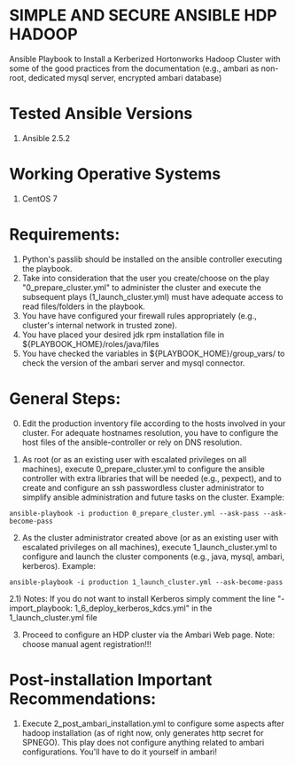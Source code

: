 # SIMPLE AND SECURE ANSIBLE HDP HADOOP
Ansible Playbook to Install a Kerberized Hortonworks Hadoop Cluster with some of the good practices from the documentation (e.g., ambari as non-root, dedicated mysql server, encrypted ambari database)

# Tested Ansible Versions
1) Ansible 2.5.2

# Working Operative Systems
1) CentOS 7

# Requirements:

1) Python's passlib should be installed on the ansible controller executing the playbook.
2) Take into consideration that the user you create/choose on the play "0_prepare_cluster.yml" to administer the cluster and execute the subsequent plays (1_launch_cluster.yml) must have adequate access to read files/folders in the playbook.
3) You have have configured your firewall rules appropriately (e.g., cluster's internal network in trusted zone).
4) You have placed your desired jdk rpm installation file in ${PLAYBOOK_HOME}/roles/java/files
5) You have checked the variables in ${PLAYBOOK_HOME}/group_vars/ to check the version of the ambari server and mysql connector.

# General Steps:

0) Edit the production inventory file according to the hosts involved in your cluster. For adequate hostnames resolution, you have to configure the host files of the ansible-controller or rely on DNS resolution.

1) As root (or as an existing user with escalated privileges on all machines), execute 0_prepare_cluster.yml to configure the ansible controller with extra libraries that will be needed (e.g., pexpect), and to create and configure an ssh passwordless cluster administrator to simplify ansible administration and future tasks on the cluster. Example:

```
ansible-playbook -i production 0_prepare_cluster.yml --ask-pass --ask-become-pass
```

2) As the cluster administrator created above (or as an existing user with escalated privileges on all machines), execute 1_launch_cluster.yml to configure and launch the cluster components (e.g., java, mysql, ambari, kerberos). Example:

```
ansible-playbook -i production 1_launch_cluster.yml --ask-become-pass
```

2.1) Notes: If you do not want to install Kerberos simply comment the line "- import_playbook: 1_6_deploy_kerberos_kdcs.yml" in the 1_launch_cluster.yml file

3) Proceed to configure an HDP cluster via the Ambari Web page. Note: choose manual agent registration!!!

# Post-installation Important Recommendations:

1) Execute 2_post_ambari_installation.yml to configure some aspects after hadoop installation (as of right now, only generates http secret for SPNEGO). This play does not configure anything related to ambari configurations. You'll have to do it yourself in ambari!

